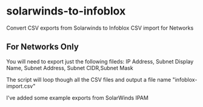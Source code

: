 # solarwinds-to-infoblox
Convert CSV exports from Solarwinds to Infoblox CSV import for Networks

## For Networks Only
You will need to export just the following fileds:
IP Address, Subnet Display Name, Subnet Address, Subnet CIDR,Subnet Mask

The script will loop though all the CSV files and output a file name "infoblox-import.csv"

I've added some example exports from SolarWinds IPAM
